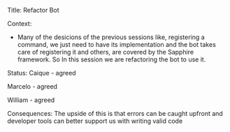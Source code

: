 Title: Refactor Bot

Context:

* Many of the desicions of the previous sessions like, registering a command, we just need to have its implementation
and the bot takes care of registering it and others, are covered by the Sapphire framework. So In this session
we are refactoring the bot to use it.


Status:
Caique - agreed

Marcelo - agreed

William - agreed

Consequences:
The upside of this is that errors can be caught upfront and developer tools can better support us with writing valid code